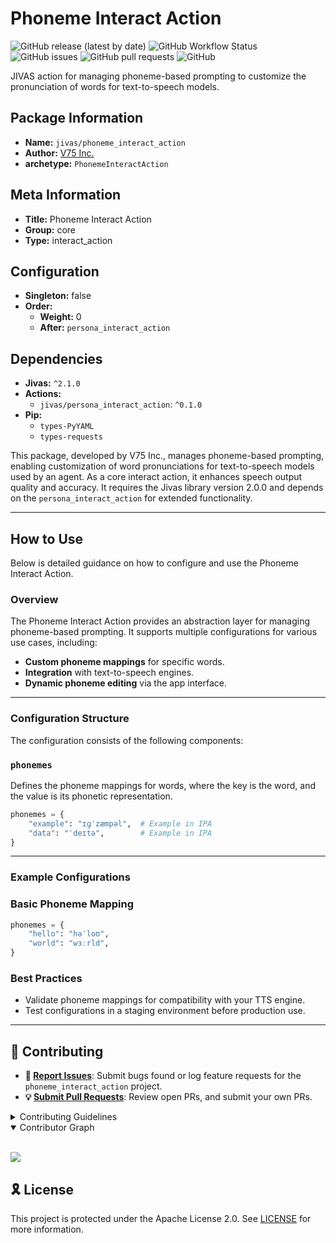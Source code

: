 # Phoneme Interact Action

![GitHub release (latest by date)](https://img.shields.io/github/v/release/TrueSelph/phoneme_interact_action)
![GitHub Workflow Status](https://img.shields.io/github/actions/workflow/status/TrueSelph/phoneme_interact_action/test-action.yaml)
![GitHub issues](https://img.shields.io/github/issues/TrueSelph/phoneme_interact_action)
![GitHub pull requests](https://img.shields.io/github/issues-pr/TrueSelph/phoneme_interact_action)
![GitHub](https://img.shields.io/github/license/TrueSelph/phoneme_interact_action)

JIVAS action for managing phoneme-based prompting to customize the pronunciation of words for text-to-speech models.

## Package Information

- **Name:** `jivas/phoneme_interact_action`
- **Author:** [V75 Inc.](https://v75inc.com/)
- **archetype:** `PhonemeInteractAction`

## Meta Information

- **Title:** Phoneme Interact Action
- **Group:** core
- **Type:** interact_action

## Configuration

- **Singleton:** false
- **Order:**
  - **Weight:** 0
  - **After:** `persona_interact_action`

## Dependencies

- **Jivas:** `^2.1.0`
- **Actions:**
  - `jivas/persona_interact_action`: `^0.1.0`
- **Pip:**
  - `types-PyYAML`
  - `types-requests`

This package, developed by V75 Inc., manages phoneme-based prompting, enabling customization of word pronunciations for text-to-speech models used by an agent. As a core interact action, it enhances speech output quality and accuracy. It requires the Jivas library version 2.0.0 and depends on the `persona_interact_action` for extended functionality.

---

## How to Use

Below is detailed guidance on how to configure and use the Phoneme Interact Action.

### Overview

The Phoneme Interact Action provides an abstraction layer for managing phoneme-based prompting. It supports multiple configurations for various use cases, including:

- **Custom phoneme mappings** for specific words.
- **Integration** with text-to-speech engines.
- **Dynamic phoneme editing** via the app interface.

---

### Configuration Structure

The configuration consists of the following components:

### `phonemes`

Defines the phoneme mappings for words, where the key is the word, and the value is its phonetic representation.

```python
phonemes = {
    "example": "ɪɡˈzæmpəl",  # Example in IPA
    "data": "ˈdeɪtə",        # Example in IPA
}
```

---

### Example Configurations

### Basic Phoneme Mapping

```python
phonemes = {
    "hello": "həˈloʊ",
    "world": "wɜːrld",
}
```

### Best Practices
- Validate phoneme mappings for compatibility with your TTS engine.
- Test configurations in a staging environment before production use.

---

## 🔰 Contributing

- **🐛 [Report Issues](https://github.com/TrueSelph/phoneme_interact_action/issues)**: Submit bugs found or log feature requests for the `phoneme_interact_action` project.
- **💡 [Submit Pull Requests](https://github.com/TrueSelph/phoneme_interact_action/blob/main/CONTRIBUTING.md)**: Review open PRs, and submit your own PRs.

<details closed>
<summary>Contributing Guidelines</summary>

1. **Fork the Repository**: Start by forking the project repository to your GitHub account.
2. **Clone Locally**: Clone the forked repository to your local machine using a git client.
   ```sh
   git clone https://github.com/TrueSelph/phoneme_interact_action
   ```
3. **Create a New Branch**: Always work on a new branch, giving it a descriptive name.
   ```sh
   git checkout -b new-feature-x
   ```
4. **Make Your Changes**: Develop and test your changes locally.
5. **Commit Your Changes**: Commit with a clear message describing your updates.
   ```sh
   git commit -m 'Implemented new feature x.'
   ```
6. **Push to GitHub**: Push the changes to your forked repository.
   ```sh
   git push origin new-feature-x
   ```
7. **Submit a Pull Request**: Create a PR against the original project repository. Clearly describe the changes and their motivations.
8. **Review**: Once your PR is reviewed and approved, it will be merged into the main branch. Congratulations on your contribution!
</details>

<details open>
<summary>Contributor Graph</summary>
<br>
<p align="left">
    <a href="https://github.com/TrueSelph/phoneme_interact_action/graphs/contributors">
        <img src="https://contrib.rocks/image?repo=TrueSelph/phoneme_interact_action" />
   </a>
</p>
</details>

## 🎗 License

This project is protected under the Apache License 2.0. See [LICENSE](../LICENSE) for more information.